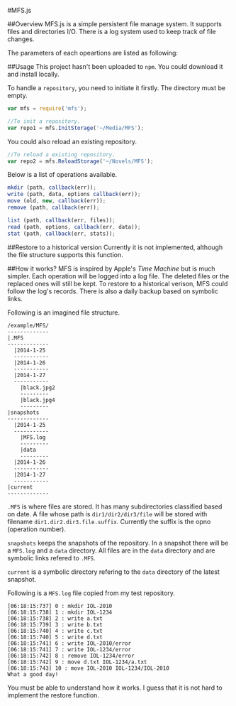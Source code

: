 #MFS.js

##Overview
MFS.js is a simple persistent file manage system. It supports files and directories I/O. There is a log system used to keep track of file changes.

The parameters of each opeartions are listed as following:

##Usage
This project hasn't been uploaded to ``npm``. You could download it and install locally.

To handle a ``repository``, you need to initiate it firstly. The directory must be empty.

```Javascript
var mfs = require('mfs');

//To init a repository.
var repo1 = mfs.InitStorage('~/Media/MFS');
```

You could also reload an existing repository.

```Javascript
//To reload a existing repository.
var repo2 = mfs.ReloadStorage('~/Novels/MFS');
```

Below is a list of operations available.

```Javascript
mkdir (path, callback(err));
write (path, data, options callback(err));
move (old, new, callback(err));
remove (path, callback(err));

list (path, callback(err, files));
read (path, options, callback(err, data));
stat (path, callback(err, stats));
```

##Restore to a historical version
Currently it is not implemented, although the file structure supports this function.

##How it works?
MFS is inspired by Apple's *Time Machine* but is much simpler. Each operation will be logged into a log file. The deleted files or the replaced ones will still be kept. To restore to a historical verison, MFS could follow the log's records. There is also a daily backup based on symbolic links.

Following is an imagined file structure.

```
/example/MFS/
-------------
|.MFS
-------------
  |2014-1-25
  -----------
  |2014-1-26
  -----------
  |2014-1-27
  -----------
    |black.jpg2
    ---------
    |black.jpg4
    ---------
|snapshots
-------------
  |2014-1-25
  -----------
    |MFS.log
    ---------
    |data
    ---------
  |2014-1-26
  -----------
  |2014-1-27
  -----------
|current
-------------
```

``.MFS`` is where files are stored. It has many subdirectories classified based on date. A file whose path is ``dir1/dir2/dir3/file`` will be stored with filename ``dir1.dir2.dir3.file.suffix``. Currently the suffix is the opno (operation number).

``snapshots`` keeps the snapshots of the repository. In a snapshot there will be a ``MFS.log`` and a ``data`` directory. All files are in the ``data`` directory and are symbolic links refered to ``.MFS``.

``current`` is a symbolic directory refering to the ``data`` directory of the latest snapshot.

Following is a ``MFS.log`` file copied from my test repository.

```
[06:18:15:737] 0 : mkdir IOL-2010
[06:18:15:738] 1 : mkdir IOL-1234
[06:18:15:738] 2 : write a.txt
[06:18:15:739] 3 : write b.txt
[06:18:15:740] 4 : write c.txt
[06:18:15:740] 5 : write d.txt
[06:18:15:741] 6 : write IOL-2010/error
[06:18:15:741] 7 : write IOL-1234/error
[06:18:15:742] 8 : remove IOL-1234/error
[06:18:15:742] 9 : move d.txt IOL-1234/a.txt
[06:18:15:743] 10 : move IOL-2010 IOL-1234/IOL-2010
What a good day!
```

You must be able to understand how it works. I guess that it is not hard to implement the restore function.